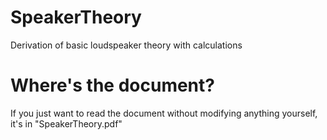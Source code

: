# SpeakerTheory
Derivation of basic loudspeaker theory with calculations

# Where's the document?
If you just want to read the document without modifying anything yourself, it's in "SpeakerTheory.pdf"
